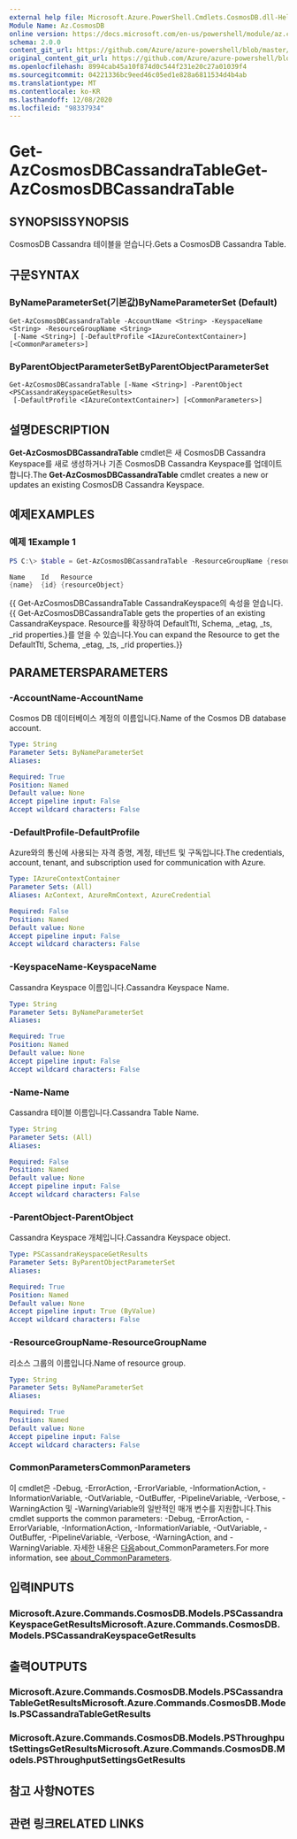 ```yaml
---
external help file: Microsoft.Azure.PowerShell.Cmdlets.CosmosDB.dll-Help.xml
Module Name: Az.CosmosDB
online version: https://docs.microsoft.com/en-us/powershell/module/az.cosmosdb/get-azcosmosdbcassandratable
schema: 2.0.0
content_git_url: https://github.com/Azure/azure-powershell/blob/master/src/CosmosDB/CosmosDB/help/Get-AzCosmosDBCassandraTable.md
original_content_git_url: https://github.com/Azure/azure-powershell/blob/master/src/CosmosDB/CosmosDB/help/Get-AzCosmosDBCassandraTable.md
ms.openlocfilehash: 8994cab45a10f874d0c544f231e20c27a01039f4
ms.sourcegitcommit: 04221336bc9eed46c05ed1e828a6811534d4b4ab
ms.translationtype: MT
ms.contentlocale: ko-KR
ms.lasthandoff: 12/08/2020
ms.locfileid: "98337934"
---
```

# <span data-ttu-id="31e9c-101">Get-AzCosmosDBCassandraTable</span><span class="sxs-lookup"><span data-stu-id="31e9c-101">Get-AzCosmosDBCassandraTable</span></span>

## <span data-ttu-id="31e9c-102">SYNOPSIS</span><span class="sxs-lookup"><span data-stu-id="31e9c-102">SYNOPSIS</span></span>
<span data-ttu-id="31e9c-103">CosmosDB Cassandra 테이블을 얻습니다.</span><span class="sxs-lookup"><span data-stu-id="31e9c-103">Gets a CosmosDB Cassandra Table.</span></span>

## <span data-ttu-id="31e9c-104">구문</span><span class="sxs-lookup"><span data-stu-id="31e9c-104">SYNTAX</span></span>

### <span data-ttu-id="31e9c-105">ByNameParameterSet(기본값)</span><span class="sxs-lookup"><span data-stu-id="31e9c-105">ByNameParameterSet (Default)</span></span>
```
Get-AzCosmosDBCassandraTable -AccountName <String> -KeyspaceName <String> -ResourceGroupName <String>
 [-Name <String>] [-DefaultProfile <IAzureContextContainer>] [<CommonParameters>]
```

### <span data-ttu-id="31e9c-106">ByParentObjectParameterSet</span><span class="sxs-lookup"><span data-stu-id="31e9c-106">ByParentObjectParameterSet</span></span>
```
Get-AzCosmosDBCassandraTable [-Name <String>] -ParentObject <PSCassandraKeyspaceGetResults>
 [-DefaultProfile <IAzureContextContainer>] [<CommonParameters>]
```

## <span data-ttu-id="31e9c-107">설명</span><span class="sxs-lookup"><span data-stu-id="31e9c-107">DESCRIPTION</span></span>
<span data-ttu-id="31e9c-108">**Get-AzCosmosDBCassandraTable** cmdlet은 새 CosmosDB Cassandra Keyspace를 새로 생성하거나 기존 CosmosDB Cassandra Keyspace를 업데이트합니다.</span><span class="sxs-lookup"><span data-stu-id="31e9c-108">The **Get-AzCosmosDBCassandraTable** cmdlet creates a new or updates an existing CosmosDB Cassandra Keyspace.</span></span>

## <span data-ttu-id="31e9c-109">예제</span><span class="sxs-lookup"><span data-stu-id="31e9c-109">EXAMPLES</span></span>

### <span data-ttu-id="31e9c-110">예제 1</span><span class="sxs-lookup"><span data-stu-id="31e9c-110">Example 1</span></span>
```powershell
PS C:\> $table = Get-AzCosmosDBCassandraTable -ResourceGroupName {resourceGroupName} -AccountName {accountName} -Keyspace {keyspaceName} -Name {name}

Name    Id   Resource
{name}  {id} {resourceObject}
```

<span data-ttu-id="31e9c-111">{{ Get-AzCosmosDBCassandraTable CassandraKeyspace의 속성을 얻습니다.</span><span class="sxs-lookup"><span data-stu-id="31e9c-111">{{ Get-AzCosmosDBCassandraTable gets the properties of an existing CassandraKeyspace.</span></span> <span data-ttu-id="31e9c-112">Resource를 확장하여 DefaultTtl, Schema, _etag, _ts, _rid properties.}를 얻을 수 있습니다.</span><span class="sxs-lookup"><span data-stu-id="31e9c-112">You can expand the Resource to get the DefaultTtl, Schema, _etag, _ts, _rid properties.}}</span></span>

## <span data-ttu-id="31e9c-113">PARAMETERS</span><span class="sxs-lookup"><span data-stu-id="31e9c-113">PARAMETERS</span></span>

### <span data-ttu-id="31e9c-114">-AccountName</span><span class="sxs-lookup"><span data-stu-id="31e9c-114">-AccountName</span></span>
<span data-ttu-id="31e9c-115">Cosmos DB 데이터베이스 계정의 이름입니다.</span><span class="sxs-lookup"><span data-stu-id="31e9c-115">Name of the Cosmos DB database account.</span></span>

```yaml
Type: String
Parameter Sets: ByNameParameterSet
Aliases:

Required: True
Position: Named
Default value: None
Accept pipeline input: False
Accept wildcard characters: False
```

### <span data-ttu-id="31e9c-116">-DefaultProfile</span><span class="sxs-lookup"><span data-stu-id="31e9c-116">-DefaultProfile</span></span>
<span data-ttu-id="31e9c-117">Azure와의 통신에 사용되는 자격 증명, 계정, 테넌트 및 구독입니다.</span><span class="sxs-lookup"><span data-stu-id="31e9c-117">The credentials, account, tenant, and subscription used for communication with Azure.</span></span>

```yaml
Type: IAzureContextContainer
Parameter Sets: (All)
Aliases: AzContext, AzureRmContext, AzureCredential

Required: False
Position: Named
Default value: None
Accept pipeline input: False
Accept wildcard characters: False
```

### <span data-ttu-id="31e9c-118">-KeyspaceName</span><span class="sxs-lookup"><span data-stu-id="31e9c-118">-KeyspaceName</span></span>
<span data-ttu-id="31e9c-119">Cassandra Keyspace 이름입니다.</span><span class="sxs-lookup"><span data-stu-id="31e9c-119">Cassandra Keyspace Name.</span></span>

```yaml
Type: String
Parameter Sets: ByNameParameterSet
Aliases:

Required: True
Position: Named
Default value: None
Accept pipeline input: False
Accept wildcard characters: False
```

### <span data-ttu-id="31e9c-120">-Name</span><span class="sxs-lookup"><span data-stu-id="31e9c-120">-Name</span></span>
<span data-ttu-id="31e9c-121">Cassandra 테이블 이름입니다.</span><span class="sxs-lookup"><span data-stu-id="31e9c-121">Cassandra Table Name.</span></span>

```yaml
Type: String
Parameter Sets: (All)
Aliases:

Required: False
Position: Named
Default value: None
Accept pipeline input: False
Accept wildcard characters: False
```

### <span data-ttu-id="31e9c-122">-ParentObject</span><span class="sxs-lookup"><span data-stu-id="31e9c-122">-ParentObject</span></span>
<span data-ttu-id="31e9c-123">Cassandra Keyspace 개체입니다.</span><span class="sxs-lookup"><span data-stu-id="31e9c-123">Cassandra Keyspace object.</span></span>

```yaml
Type: PSCassandraKeyspaceGetResults
Parameter Sets: ByParentObjectParameterSet
Aliases:

Required: True
Position: Named
Default value: None
Accept pipeline input: True (ByValue)
Accept wildcard characters: False
```

### <span data-ttu-id="31e9c-124">-ResourceGroupName</span><span class="sxs-lookup"><span data-stu-id="31e9c-124">-ResourceGroupName</span></span>
<span data-ttu-id="31e9c-125">리소스 그룹의 이름입니다.</span><span class="sxs-lookup"><span data-stu-id="31e9c-125">Name of resource group.</span></span>

```yaml
Type: String
Parameter Sets: ByNameParameterSet
Aliases:

Required: True
Position: Named
Default value: None
Accept pipeline input: False
Accept wildcard characters: False
```

### <span data-ttu-id="31e9c-126">CommonParameters</span><span class="sxs-lookup"><span data-stu-id="31e9c-126">CommonParameters</span></span>
<span data-ttu-id="31e9c-127">이 cmdlet은 -Debug, -ErrorAction, -ErrorVariable, -InformationAction, -InformationVariable, -OutVariable, -OutBuffer, -PipelineVariable, -Verbose, -WarningAction 및 -WarningVariable의 일반적인 매개 변수를 지원합니다.</span><span class="sxs-lookup"><span data-stu-id="31e9c-127">This cmdlet supports the common parameters: -Debug, -ErrorAction, -ErrorVariable, -InformationAction, -InformationVariable, -OutVariable, -OutBuffer, -PipelineVariable, -Verbose, -WarningAction, and -WarningVariable.</span></span> <span data-ttu-id="31e9c-128">자세한 내용은 [다음](http://go.microsoft.com/fwlink/?LinkID=113216)about_CommonParameters.</span><span class="sxs-lookup"><span data-stu-id="31e9c-128">For more information, see [about_CommonParameters](http://go.microsoft.com/fwlink/?LinkID=113216).</span></span>

## <span data-ttu-id="31e9c-129">입력</span><span class="sxs-lookup"><span data-stu-id="31e9c-129">INPUTS</span></span>

### <span data-ttu-id="31e9c-130">Microsoft.Azure.Commands.CosmosDB.Models.PSCassandraKeyspaceGetResults</span><span class="sxs-lookup"><span data-stu-id="31e9c-130">Microsoft.Azure.Commands.CosmosDB.Models.PSCassandraKeyspaceGetResults</span></span>

## <span data-ttu-id="31e9c-131">출력</span><span class="sxs-lookup"><span data-stu-id="31e9c-131">OUTPUTS</span></span>

### <span data-ttu-id="31e9c-132">Microsoft.Azure.Commands.CosmosDB.Models.PSCassandraTableGetResults</span><span class="sxs-lookup"><span data-stu-id="31e9c-132">Microsoft.Azure.Commands.CosmosDB.Models.PSCassandraTableGetResults</span></span>

### <span data-ttu-id="31e9c-133">Microsoft.Azure.Commands.CosmosDB.Models.PSThroughputSettingsGetResults</span><span class="sxs-lookup"><span data-stu-id="31e9c-133">Microsoft.Azure.Commands.CosmosDB.Models.PSThroughputSettingsGetResults</span></span>

## <span data-ttu-id="31e9c-134">참고 사항</span><span class="sxs-lookup"><span data-stu-id="31e9c-134">NOTES</span></span>

## <span data-ttu-id="31e9c-135">관련 링크</span><span class="sxs-lookup"><span data-stu-id="31e9c-135">RELATED LINKS</span></span>
